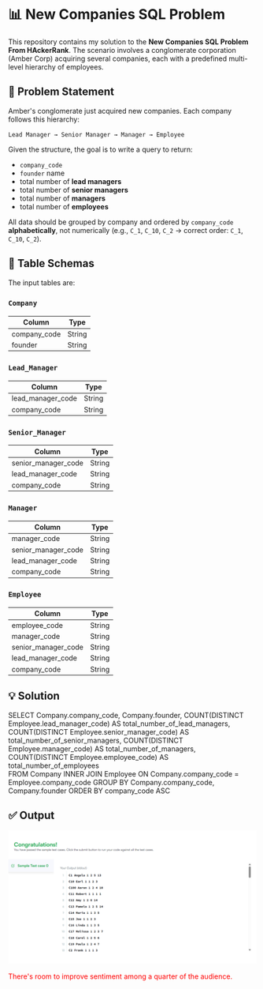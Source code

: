 # 📊 New Companies SQL Problem

This repository contains my solution to the **New Companies SQL Problem From HAckerRank**. The scenario involves a conglomerate corporation (Amber Corp) acquiring several companies, each with a predefined multi-level hierarchy of employees.

## 📁 Problem Statement

Amber's conglomerate just acquired new companies. Each company follows this hierarchy:

```
Lead Manager → Senior Manager → Manager → Employee
```

Given the structure, the goal is to write a query to return:

- `company_code`
- `founder` name
- total number of **lead managers**
- total number of **senior managers**
- total number of **managers**
- total number of **employees**

All data should be grouped by company and ordered by `company_code` **alphabetically**, not numerically (e.g., `C_1`, `C_10`, `C_2` → correct order: `C_1`, `C_10`, `C_2`).

## 🧾 Table Schemas

The input tables are:

### `Company`

| Column         | Type    |
|----------------|---------|
| company_code   | String  |
| founder        | String  |

### `Lead_Manager`

| Column         | Type    |
|----------------|---------|
| lead_manager_code | String  |
| company_code   | String  |

### `Senior_Manager`

| Column            | Type    |
|-------------------|---------|
| senior_manager_code | String  |
| lead_manager_code | String  |
| company_code      | String  |

### `Manager`

| Column            | Type    |
|-------------------|---------|
| manager_code      | String  |
| senior_manager_code | String  |
| lead_manager_code | String  |
| company_code      | String  |

### `Employee`

| Column            | Type    |
|-------------------|---------|
| employee_code     | String  |
| manager_code      | String  |
| senior_manager_code | String  |
| lead_manager_code | String  |
| company_code      | String  |

## 💡 Solution 

SELECT Company.company_code, Company.founder, COUNT(DISTINCT Employee.lead_manager_code) AS total_number_of_lead_managers, 
COUNT(DISTINCT Employee.senior_manager_code) AS total_number_of_senior_managers, COUNT(DISTINCT Employee.manager_code) AS total_number_of_managers, 
COUNT(DISTINCT Employee.employee_code) AS total_number_of_employees  
FROM Company 
INNER JOIN  Employee ON Company.company_code = Employee.company_code
GROUP BY Company.company_code, Company.founder
ORDER BY company_code ASC

## ✅ Output
![New Companies Solution](NewCompaniesSolution.png)

<span style="color:red">There's room to improve sentiment among a quarter of the audience.</span>

